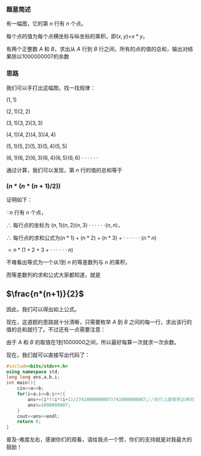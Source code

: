 ### 题意简述
有一幅图，它的第 $n$ 行有 $n$ 个点。

每个点的值为每个点横坐标与纵坐标的乘积，即($x,y$)=$x*y$。

有两个正整数 $A$ 和 $B$，求出从 $A$ 行到 $B$ 行之间，所有的点的值的总和，输出对结果除以$1000000007$的余数
### 思路
我们可以手打出这幅图，找一找规律：

$(1,1)$

$(2,1)(2,2)$

$(3,1)(3,2)(3,3)$

$(4,1)(4,2)(4,3)(4,4)$

$(5,1)(5,2)(5,3)(5,4)(5,5)$

$(6,1)(6,2)(6,3)(6,4)(6,5)(6,6)\cdot \cdot \cdot \cdot \cdot \cdot$

通过计算，我们可以发现，第 $n$ 行的值的总和等于

### $(n*(n*(n+1)/2))$
证明如下：

$\because n$ 行有 $n$ 个点，

$\therefore$ 每行点的坐标为 $(n,1)(n,2)(n,3)\cdot \cdot \cdot \cdot \cdot \cdot(n,n)$，

$\therefore$ 每行点的求和公式为$(n*1)+(n*2)+(n*3)+\cdot \cdot \cdot \cdot \cdot \cdot(n*n)$

$=n*(1+2+3+\cdot \cdot \cdot \cdot \cdot \cdot n)$
   
   不难看出等式为一个从$1$到 $n$ 的等差数列与 $n$ 的乘积，
   
   而等差数列的求和公式大家都知道，就是
   
## $\frac{n*(n+1)}{2}$

因此，我们可以得出如上公式。

现在，这道题的思路就十分清晰，只需要枚举 $A$ 到 $B$ 之间的每一行，求出该行的值的总和就行了。不过还有一点需要注意：

由于 $A$ 和 $B$ 的取值在$1$到$1000000$之间，所以最好每算一次就求一次余数。

现在，我们就可以直接写出代码了：
```cpp
#include<bits/stdc++.h>
using namespace std;
long long ans,a,b,i;
int main(){
	cin>>a>>b;
	for(i=a;i<=b;i++){
		ans+=(i*((i*(i+1)/2)%1000000007))%1000000007;//执行上面推导出来的公式
		ans%=1000000007;
	}
	cout<<ans<<endl;
	return 0;
}
```
普及-难度左右，感谢你们的观看，请给我点一个赞，你们的支持就是对我最大的鼓励！